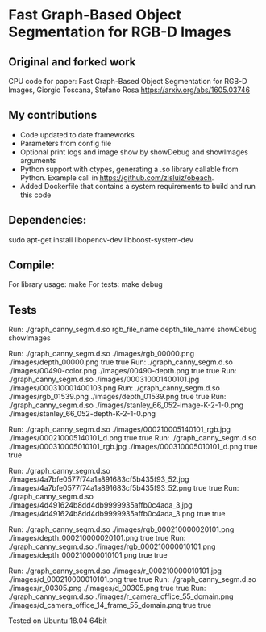 # Fast Graph-Based Object Segmentation for RGB-D Images

## Original and forked work

CPU code for paper:
Fast Graph-Based Object Segmentation for RGB-D Images, Giorgio Toscana, Stefano Rosa
https://arxiv.org/abs/1605.03746

## My contributions

* Code updated to date frameworks
* Parameters from config file
* Optional print logs and image show by showDebug and showImages arguments
* Python support with ctypes, generating a .so library callable from Python. Example call in https://github.com/zisluiz/obeach.
* Added Dockerfile that contains a system requirements to build and run this code

## Dependencies:
sudo apt-get install libopencv-dev libboost-system-dev

## Compile: 

For library usage: make 
For tests: make debug

## Tests

Run: ./graph_canny_segm.d.so rgb_file_name depth_file_name showDebug showImages

Run: ./graph_canny_segm.d.so ./images/rgb_00000.png ./images/depth_00000.png true true
Run: ./graph_canny_segm.d.so ./images/00490-color.png ./images/00490-depth.png true true
Run: ./graph_canny_segm.d.so ./images/000310001400101.jpg ./images/000310001400103.png
Run: ./graph_canny_segm.d.so ./images/rgb_01539.png ./images/depth_01539.png true true
Run: ./graph_canny_segm.d.so ./images/stanley_66_052-image-K-2-1-0.png ./images/stanley_66_052-depth-K-2-1-0.png


Run: ./graph_canny_segm.d.so ./images/000210005140101_rgb.jpg ./images/000210005140101_d.png true true
Run: ./graph_canny_segm.d.so ./images/000310005010101_rgb.jpg ./images/000310005010101_d.png true true

Run: ./graph_canny_segm.d.so ./images/4a7bfe0577f74a1a891683cf5b435f93_52.jpg ./images/4a7bfe0577f74a1a891683cf5b435f93_52.png true true
Run: ./graph_canny_segm.d.so ./images/4d491624b8dd4db9999935affb0c4ada_3.jpg ./images/4d491624b8dd4db9999935affb0c4ada_3.png true true

Run: ./graph_canny_segm.d.so ./images/rgb_000210000020101.png ./images/depth_000210000020101.png true true
Run: ./graph_canny_segm.d.so ./images/rgb_000210000010101.png ./images/depth_000210000010101.png true true

Run: ./graph_canny_segm.d.so ./images/r_000210000010101.jpg ./images/d_000210000010101.png true true
Run: ./graph_canny_segm.d.so ./images/r_00305.png ./images/d_00305.png true true
Run: ./graph_canny_segm.d.so ./images/r_camera_office_55_domain.png ./images/d_camera_office_14_frame_55_domain.png true true

Tested on Ubuntu 18.04 64bit




